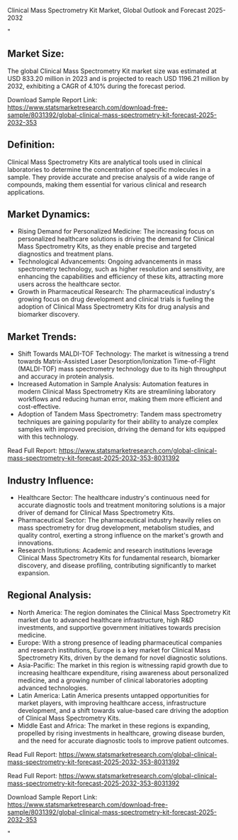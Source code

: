Clinical Mass Spectrometry Kit Market, Global Outlook and Forecast 2025-2032

"<h2>Market Size:</h2>
<p>The global Clinical Mass Spectrometry Kit market size was estimated at USD 833.20 million in 2023 and is projected to reach USD 1196.21 million by 2032, exhibiting a CAGR of 4.10% during the forecast period.</p>
<p>Download Sample Report Link: <a href='https://www.statsmarketresearch.com/download-free-sample/8031392/global-clinical-mass-spectrometry-kit-forecast-2025-2032-353'>https://www.statsmarketresearch.com/download-free-sample/8031392/global-clinical-mass-spectrometry-kit-forecast-2025-2032-353</a> </p>

<h2>Definition:</h2>
<p>Clinical Mass Spectrometry Kits are analytical tools used in clinical laboratories to determine the concentration of specific molecules in a sample. They provide accurate and precise analysis of a wide range of compounds, making them essential for various clinical and research applications.</p>

<h2>Market Dynamics:</h2>
<ul>
  <li>Rising Demand for Personalized Medicine: The increasing focus on personalized healthcare solutions is driving the demand for Clinical Mass Spectrometry Kits, as they enable precise and targeted diagnostics and treatment plans.</li>
  <li>Technological Advancements: Ongoing advancements in mass spectrometry technology, such as higher resolution and sensitivity, are enhancing the capabilities and efficiency of these kits, attracting more users across the healthcare sector.</li>
  <li>Growth in Pharmaceutical Research: The pharmaceutical industry's growing focus on drug development and clinical trials is fueling the adoption of Clinical Mass Spectrometry Kits for drug analysis and biomarker discovery.</li>
</ul>

<h2>Market Trends:</h2>
<ul>
  <li>Shift Towards MALDI-TOF Technology: The market is witnessing a trend towards Matrix-Assisted Laser Desorption/Ionization Time-of-Flight (MALDI-TOF) mass spectrometry technology due to its high throughput and accuracy in protein analysis.</li>
  <li>Increased Automation in Sample Analysis: Automation features in modern Clinical Mass Spectrometry Kits are streamlining laboratory workflows and reducing human error, making them more efficient and cost-effective.</li>
  <li>Adoption of Tandem Mass Spectrometry: Tandem mass spectrometry techniques are gaining popularity for their ability to analyze complex samples with improved precision, driving the demand for kits equipped with this technology.</li>
</ul>
<p>Read Full Report: <a href='https://www.statsmarketresearch.com/global-clinical-mass-spectrometry-kit-forecast-2025-2032-353-8031392'>https://www.statsmarketresearch.com/global-clinical-mass-spectrometry-kit-forecast-2025-2032-353-8031392</a></p>

<h2>Industry Influence:</h2>
<ul>
  <li>Healthcare Sector: The healthcare industry's continuous need for accurate diagnostic tools and treatment monitoring solutions is a major driver of demand for Clinical Mass Spectrometry Kits.</li>
  <li>Pharmaceutical Sector: The pharmaceutical industry heavily relies on mass spectrometry for drug development, metabolism studies, and quality control, exerting a strong influence on the market's growth and innovations.</li>
  <li>Research Institutions: Academic and research institutions leverage Clinical Mass Spectrometry Kits for fundamental research, biomarker discovery, and disease profiling, contributing significantly to market expansion.</li>
</ul>

<h2>Regional Analysis:</h2>
<ul>
  <li>North America: The region dominates the Clinical Mass Spectrometry Kit market due to advanced healthcare infrastructure, high R&D investments, and supportive government initiatives towards precision medicine.</li>
  <li>Europe: With a strong presence of leading pharmaceutical companies and research institutions, Europe is a key market for Clinical Mass Spectrometry Kits, driven by the demand for novel diagnostic solutions.</li>
  <li>Asia-Pacific: The market in this region is witnessing rapid growth due to increasing healthcare expenditure, rising awareness about personalized medicine, and a growing number of clinical laboratories adopting advanced technologies.</li>
  <li>Latin America: Latin America presents untapped opportunities for market players, with improving healthcare access, infrastructure development, and a shift towards value-based care driving the adoption of Clinical Mass Spectrometry Kits.</li>
  <li>Middle East and Africa: The market in these regions is expanding, propelled by rising investments in healthcare, growing disease burden, and the need for accurate diagnostic tools to improve patient outcomes.</li>
</ul>
<p>Read Full Report: <a href='https://www.statsmarketresearch.com/global-clinical-mass-spectrometry-kit-forecast-2025-2032-353-8031392'>https://www.statsmarketresearch.com/global-clinical-mass-spectrometry-kit-forecast-2025-2032-353-8031392</a></p>

<p>Read Full Report: <a href='https://www.statsmarketresearch.com/global-clinical-mass-spectrometry-kit-forecast-2025-2032-353-8031392'>https://www.statsmarketresearch.com/global-clinical-mass-spectrometry-kit-forecast-2025-2032-353-8031392</a></p>
<p>Download Sample Report Link: <a href='https://www.statsmarketresearch.com/download-free-sample/8031392/global-clinical-mass-spectrometry-kit-forecast-2025-2032-353'>https://www.statsmarketresearch.com/download-free-sample/8031392/global-clinical-mass-spectrometry-kit-forecast-2025-2032-353</a></p>"
